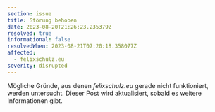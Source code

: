 ```yaml
---
section: issue
title: Störung behoben
date: 2023-08-20T21:26:23.235379Z
resolved: true
informational: false
resolvedWhen: 2023-08-21T07:20:18.358077Z
affected:
  - felixschulz.eu
severity: disrupted
---
```

Mögliche Gründe, aus denen *felixschulz.eu* gerade nicht funktioniert, werden untersucht. Dieser Post wird aktualisiert, sobald es weitere Informationen gibt.

        